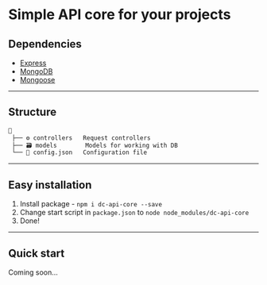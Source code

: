 # Simple API core for your projects

## Dependencies

* [Express](https://github.com/expressjs/express)
* [MongoDB](https://github.com/mongodb/mongo)
* [Mongoose](https://github.com/Automattic/mongoose)

---

## Structure

```txt
📙
 ├── ⚙️ controllers   Request controllers
 ├── 🗃️ models        Models for working with DB
 └── 📃 config.json   Configuration file
```

---

## Easy installation

1) Install package - `npm i dc-api-core --save`
2) Change start script in `package.json` to `node node_modules/dc-api-core`
3) Done!

---

## Quick start

Coming soon...